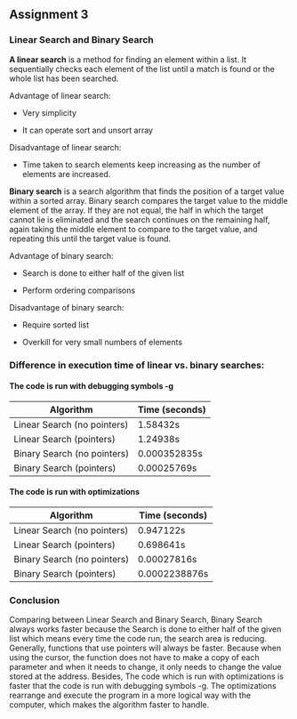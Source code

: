 ## Assignment 3

### Linear Search and Binary Search

**A linear search** is a method for finding an element within a list. It sequentially checks each element of the list until a match is found or the whole list has been searched.

Advantage of linear search:

- Very simplicity

- It can operate sort and unsort array

Disadvantage of linear search:

- Time taken to search elements keep increasing as the number of elements are increased.


**Binary search** is a search algorithm that finds the position of a target value within a sorted array.
Binary search compares the target value to the middle element of the array.
If they are not equal, the half in which the target cannot lie is eliminated and the search continues on the remaining half, again taking the middle element to compare to the target value, and repeating this until the target value is found.

Advantage of binary search:

- Search is done to either half of the given list

- Perform ordering comparisons

Disadvantage of binary search:

- Require sorted list

- Overkill for very small numbers of elements


### Difference in execution time of linear vs. binary searches:

#### The code is run with debugging symbols -g

| Algorithm | Time (seconds) |
| --------- | -------------- |
| Linear Search (no pointers) | 1.58432s |
| Linear Search (pointers) | 1.24938s |
| Binary Search (no pointers) | 0.000352835s |
| Binary Search (pointers) | 0.00025769s |
#### The code is run with optimizations

| Algorithm | Time (seconds) |
| --------- | -------------- |
| Linear Search (no pointers) | 0.947122s |
| Linear Search (pointers) | 0.698641s |
| Binary Search (no pointers) | 0.00027816s |
| Binary Search (pointers) | 0.0002238876s |

### Conclusion

Comparing between Linear Search and Binary Search, Binary Search always works faster because the Search is done to either half of the given list which means every time the code run, the search area is reducing.
Generally, functions that use pointers will always be faster.
Because when using the cursor, the function does not have to make a copy of each parameter and when it needs to change, it only needs to change the value stored at the address.
Besides, The code which is run with optimizations is faster that the code is run with debugging symbols -g.
The optimizations rearrange and execute the program in a more logical way with the computer, which makes the algorithm faster to handle.
